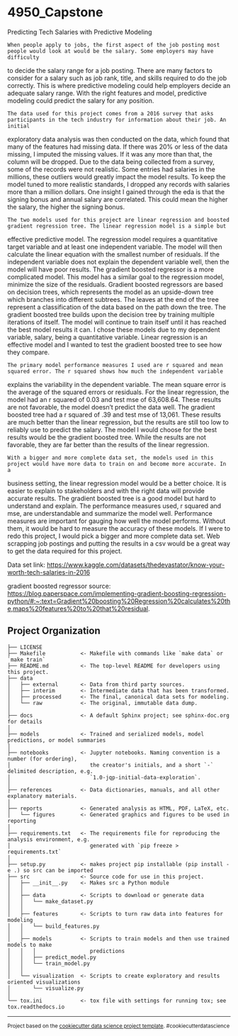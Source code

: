 4950_Capstone
==============================

Predicting Tech Salaries with Predictive Modeling

	When people apply to jobs, the first aspect of the job posting most people would look at would be the salary. Some employers may have difficulty 
to decide the salary range for a job posting. There are many factors to consider for a salary such as job rank, title, and skills required to do the job 
correctly. This is where predictive modeling could help employers decide an adequate salary range. With the right features and model, predictive modeling 
could predict the salary for any position.

	The data used for this project comes from a 2016 survey that asks participants in the tech industry for information about their job. An initial 
exploratory data analysis was then conducted on the data, which found that many of the features had missing data. If there was 20% or less of the data 
missing, I imputed the missing values. If it was any more than that, the column will be dropped. Due to the data being collected from a survey, some of 
the records were not realistic. Some entries had salaries in the millions, these outliers would greatly impact the model results. To keep the model tuned 
to more realistic standards, I dropped any records with salaries more than a million dollars. One insight I gained through the eda is that the signing 
bonus and annual salary are correlated. This could mean the higher the salary, the higher the signing bonus.

	The two models used for this project are linear regression and boosted gradient regression tree. The linear regression model is a simple but 
effective predictive model. The regression model requires a quantitative target variable and at least one independent variable. The model will then 
calculate the linear equation with the smallest number of residuals. If the independent variable does not explain the dependent variable well, then the 
model will have poor results. The gradient boosted regressor is a more complicated model. This model has a similar goal to the regression model, minimize 
the size of the residuals. Gradient boosted regressors are based on decision trees, which represents the model as an upside-down tree which branches into 
different subtrees. The leaves at the end of the tree represent a classification of the data based on the path down the tree. The gradient boosted tree 
builds upon the decision tree by training multiple iterations of itself. The model will continue to train itself until it has reached the best model 
results it can. I chose these models due to my dependent variable, salary, being a quantitative variable. Linear regression is an effective model and I 
wanted to test the gradient boosted tree to see how they compare.

	The primary model performance measures I used are r squared and mean squared error. The r squared shows how much the independent variable 
explains the variability in the dependent variable. The mean square error is the average of the squared errors or residuals. For the linear regression, 
the model had an r squared of 0.03 and test mse of 63,608.64. These results are not favorable, the model doesn’t predict the data well. The gradient 
boosted tree had a r squared of .39 and test mse of 13,061. These results are much better than the linear regression, but the results are still too low 
to reliably use to predict the salary. The model I would choose for the best results would be the gradient boosted tree. While the results are not 
favorable, they are far better than the results of the linear regression.

	With a bigger and more complete data set, the models used in this project would have more data to train on and become more accurate. In a 
business setting, the linear regression model would be a better choice. It is easier to explain to stakeholders and with the right data will provide 
accurate results. The gradient boosted tree is a good model but hard to understand and explain. The performance measures used, r squared and mse, are 
understandable and summarize the model well. Performance measures are important for gauging how well the model performs. Without them, it would be hard 
to measure the accuracy of these models. If I were to redo this project, I would pick a bigger and more complete data set. Web scrapping job postings and putting the results in a csv would be a great way to get the data required for this project.


Data set link: https://www.kaggle.com/datasets/thedevastator/know-your-worth-tech-salaries-in-2016 

gradient boosted regressor source: https://blog.paperspace.com/implementing-gradient-boosting-regression-python/#:~:text=Gradient%20boosting%20Regression%20calculates%20the,maps%20features%20to%20that%20residual. 



Project Organization
------------

    ├── LICENSE
    ├── Makefile           <- Makefile with commands like `make data` or `make train`
    ├── README.md          <- The top-level README for developers using this project.
    ├── data
    │   ├── external       <- Data from third party sources.
    │   ├── interim        <- Intermediate data that has been transformed.
    │   ├── processed      <- The final, canonical data sets for modeling.
    │   └── raw            <- The original, immutable data dump.
    │
    ├── docs               <- A default Sphinx project; see sphinx-doc.org for details
    │
    ├── models             <- Trained and serialized models, model predictions, or model summaries
    │
    ├── notebooks          <- Jupyter notebooks. Naming convention is a number (for ordering),
    │                         the creator's initials, and a short `-` delimited description, e.g.
    │                         `1.0-jqp-initial-data-exploration`.
    │
    ├── references         <- Data dictionaries, manuals, and all other explanatory materials.
    │
    ├── reports            <- Generated analysis as HTML, PDF, LaTeX, etc.
    │   └── figures        <- Generated graphics and figures to be used in reporting
    │
    ├── requirements.txt   <- The requirements file for reproducing the analysis environment, e.g.
    │                         generated with `pip freeze > requirements.txt`
    │
    ├── setup.py           <- makes project pip installable (pip install -e .) so src can be imported
    ├── src                <- Source code for use in this project.
    │   ├── __init__.py    <- Makes src a Python module
    │   │
    │   ├── data           <- Scripts to download or generate data
    │   │   └── make_dataset.py
    │   │
    │   ├── features       <- Scripts to turn raw data into features for modeling
    │   │   └── build_features.py
    │   │
    │   ├── models         <- Scripts to train models and then use trained models to make
    │   │   │                 predictions
    │   │   ├── predict_model.py
    │   │   └── train_model.py
    │   │
    │   └── visualization  <- Scripts to create exploratory and results oriented visualizations
    │       └── visualize.py
    │
    └── tox.ini            <- tox file with settings for running tox; see tox.readthedocs.io


--------

<p><small>Project based on the <a target="_blank" href="https://drivendata.github.io/cookiecutter-data-science/">cookiecutter data science project template</a>. #cookiecutterdatascience</small></p>
